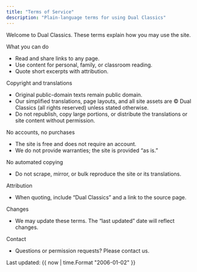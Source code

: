 ```yaml
---
title: "Terms of Service"
description: "Plain-language terms for using Dual Classics"
---
```


Welcome to Dual Classics. These terms explain how you may use the site.

What you can do
- Read and share links to any page.
- Use content for personal, family, or classroom reading.
- Quote short excerpts with attribution.

Copyright and translations
- Original public-domain texts remain public domain.
- Our simplified translations, page layouts, and all site assets are © Dual Classics (all rights reserved) unless stated otherwise.
- Do not republish, copy large portions, or distribute the translations or site content without permission.

No accounts, no purchases
- The site is free and does not require an account.
- We do not provide warranties; the site is provided “as is.”

No automated copying
- Do not scrape, mirror, or bulk reproduce the site or its translations.

Attribution
- When quoting, include “Dual Classics” and a link to the source page.

Changes
- We may update these terms. The “last updated” date will reflect changes.

Contact
- Questions or permission requests? Please contact us.

Last updated: {{ now | time.Format "2006-01-02" }}

